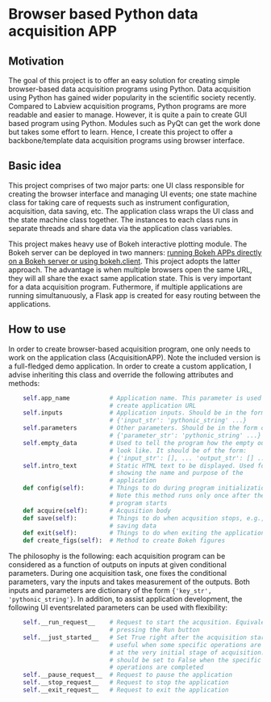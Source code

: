 # Browser based Python data acquisition APP

## Motivation
The goal of this project is to offer an easy solution for creating simple browser-based data acquisition programs using Python. Data acquisition using Python has gained wider popularity in the scientific society recently. Compared to Labview acquisition programs, Python programs are more readable and easier to manage. However, it is quite a pain to create GUI based program using Python. Modules such as PyQt can get the work done but takes some effort to learn. Hence, I create this project to offer a backbone/template data acquisition programs using browser interface.

## Basic idea
This project comprises of two major parts: one UI class responsible for creating the browser interface and managing UI events; one state machine class for taking care of requests such as instrument configuration, acquisition, data saving, etc. The application class wraps the UI class and the state machine class together. The instances to each class runs in separate threads and share data via the application class variables.

This project makes heavy use of Bokeh interactive plotting module. The Bokeh server can be deployed in two manners: [running Bokeh APPs directly on a Bokeh server or using bokeh.client](http://bokeh.pydata.org/en/latest/docs/user_guide/server.html). This project adopts the latter approach. The advantage is when multiple browsers open the same URL, they will all share the exact same application state. This is very important for a data acquisition program. Futhermore, if multiple applications are running simultanuously, a Flask app is created for easy routing between the applications.

## How to use
In order to create browser-based acquisition program, one only needs to work on the application class (AcquisitionAPP). Note the included version is a full-fledged demo application. In order to create a custom application, I advise inheriting this class and override the following attributes and methods:
```python
    self.app_name           # Application name. This parameter is used to
                            # create application URL
    self.inputs             # Application inputs. Should be in the form of
                            # {'input_str': 'pythonic_string' ...}
    self.parameters         # Other parameters. Should be in the form of
                            # {'parameter_str': 'pythonic_string' ...}
    self.empty_data         # Used to tell the program how the empty outputs
                            # look like. It should be of the form:
                            # {'input_str': [], ... 'output_str': [] ...}
    self.intro_text         # Static HTML text to be displayed. Used for
                            # showing the name and purpose of the
                            # application
    def config(self):       # Things to do during program initialization.
                            # Note this method runs only once after the
                            # program starts
    def acquire(self):      # Acqusition body
    def save(self):         # Things to do when acqusition stops, e.g.,
                            # saving data
    def exit(self):         # Things to do when exiting the application
    def create_figs(self):  # Method to create Bokeh figures
```
The philosophy is the following: each acquisition program can be considered as a function of outputs on inputs at given conditional parameters. During one acquisition task, one fixes the conditional parameters, vary the inputs and takes measurement of the outputs. Both inputs and parameters are dictionary of the form `{'key_str', 'pythonic_string'}`. 
In addition, to assist application development, the following UI eventsrelated parameters can be used with flexibility:
```python
    self.__run_request__    # Request to start the acqusition. Equivalent to
                            # pressing the Run button
    self.__just_started__   # Set True right after the acquisition starts. It's
                            # useful when some specific operations are needed
                            # at the very initial stage of acquisition. It
                            # should be set to False when the specific 
                            # operations are completed
    self.__pause_request__  # Request to pause the application
    self.__stop_request__   # Request to stop the application
    self.__exit_request__   # Request to exit the application
```

